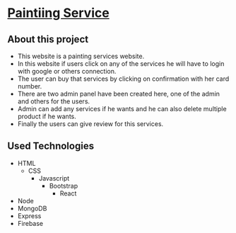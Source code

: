 # [Paintiing Service](https://home-painting-d9605.web.app/)

## About this project
- This website is a painting services website. 
- In this website if users click on any of the services he will have to login with google or others connection. 
- The user can buy that services by clicking on confirmation with her card number.
- There are two admin panel have been created here, one of the admin and others for the users. 
- Admin can add any services if he wants and he can also delete multiple product if he wants. 
- Finally the users can give review for this services.

## Used Technologies
- HTML
  - CSS
    - Javascript
      - Bootstrap
        - React
- Node
- MongoDB
- Express
- Firebase
